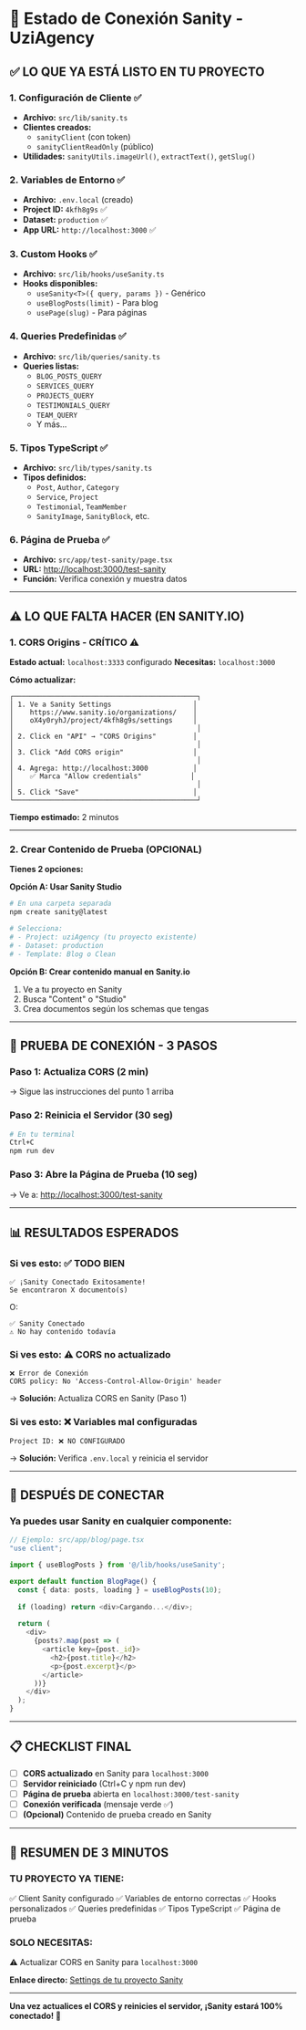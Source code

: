 # 🎯 Estado de Conexión Sanity - UziAgency

## ✅ **LO QUE YA ESTÁ LISTO EN TU PROYECTO**

### **1. Configuración de Cliente ✅**
- **Archivo:** `src/lib/sanity.ts`
- **Clientes creados:** 
  - `sanityClient` (con token)
  - `sanityClientReadOnly` (público)
- **Utilidades:** `sanityUtils.imageUrl()`, `extractText()`, `getSlug()`

### **2. Variables de Entorno ✅**
- **Archivo:** `.env.local` (creado)
- **Project ID:** `4kfh8g9s` ✅
- **Dataset:** `production` ✅
- **App URL:** `http://localhost:3000` ✅

### **3. Custom Hooks ✅**
- **Archivo:** `src/lib/hooks/useSanity.ts`
- **Hooks disponibles:**
  - `useSanity<T>({ query, params })` - Genérico
  - `useBlogPosts(limit)` - Para blog
  - `usePage(slug)` - Para páginas

### **4. Queries Predefinidas ✅**
- **Archivo:** `src/lib/queries/sanity.ts`
- **Queries listas:**
  - `BLOG_POSTS_QUERY`
  - `SERVICES_QUERY`
  - `PROJECTS_QUERY`
  - `TESTIMONIALS_QUERY`
  - `TEAM_QUERY`
  - Y más...

### **5. Tipos TypeScript ✅**
- **Archivo:** `src/lib/types/sanity.ts`
- **Tipos definidos:**
  - `Post`, `Author`, `Category`
  - `Service`, `Project`
  - `Testimonial`, `TeamMember`
  - `SanityImage`, `SanityBlock`, etc.

### **6. Página de Prueba ✅**
- **Archivo:** `src/app/test-sanity/page.tsx`
- **URL:** [http://localhost:3000/test-sanity](http://localhost:3000/test-sanity)
- **Función:** Verifica conexión y muestra datos

---

## ⚠️ **LO QUE FALTA HACER (EN SANITY.IO)**

### **1. CORS Origins - CRÍTICO ⚠️**

**Estado actual:** `localhost:3333` configurado
**Necesitas:** `localhost:3000`

**Cómo actualizar:**

```
┌─────────────────────────────────────────────┐
│ 1. Ve a Sanity Settings                    │
│    https://www.sanity.io/organizations/    │
│    oX4y0ryhJ/project/4kfh8g9s/settings     │
│                                             │
│ 2. Click en "API" → "CORS Origins"         │
│                                             │
│ 3. Click "Add CORS origin"                 │
│                                             │
│ 4. Agrega: http://localhost:3000           │
│    ✅ Marca "Allow credentials"            │
│                                             │
│ 5. Click "Save"                            │
└─────────────────────────────────────────────┘
```

**Tiempo estimado:** 2 minutos

---

### **2. Crear Contenido de Prueba (OPCIONAL)**

**Tienes 2 opciones:**

**Opción A: Usar Sanity Studio**
```bash
# En una carpeta separada
npm create sanity@latest

# Selecciona:
# - Project: uziAgency (tu proyecto existente)
# - Dataset: production
# - Template: Blog o Clean
```

**Opción B: Crear contenido manual en Sanity.io**
1. Ve a tu proyecto en Sanity
2. Busca "Content" o "Studio"
3. Crea documentos según los schemas que tengas

---

## 🧪 **PRUEBA DE CONEXIÓN - 3 PASOS**

### **Paso 1: Actualiza CORS** (2 min)
→ Sigue las instrucciones del punto 1 arriba

### **Paso 2: Reinicia el Servidor** (30 seg)
```bash
# En tu terminal
Ctrl+C
npm run dev
```

### **Paso 3: Abre la Página de Prueba** (10 seg)
→ Ve a: [http://localhost:3000/test-sanity](http://localhost:3000/test-sanity)

---

## 📊 **RESULTADOS ESPERADOS**

### **Si ves esto: ✅ TODO BIEN**
```
✅ ¡Sanity Conectado Exitosamente!
Se encontraron X documento(s)
```
O:
```
✅ Sanity Conectado
⚠️ No hay contenido todavía
```

### **Si ves esto: ⚠️ CORS no actualizado**
```
❌ Error de Conexión
CORS policy: No 'Access-Control-Allow-Origin' header
```
→ **Solución:** Actualiza CORS en Sanity (Paso 1)

### **Si ves esto: ❌ Variables mal configuradas**
```
Project ID: ❌ NO CONFIGURADO
```
→ **Solución:** Verifica `.env.local` y reinicia el servidor

---

## 🎯 **DESPUÉS DE CONECTAR**

### **Ya puedes usar Sanity en cualquier componente:**

```typescript
// Ejemplo: src/app/blog/page.tsx
"use client";

import { useBlogPosts } from '@/lib/hooks/useSanity';

export default function BlogPage() {
  const { data: posts, loading } = useBlogPosts(10);
  
  if (loading) return <div>Cargando...</div>;
  
  return (
    <div>
      {posts?.map(post => (
        <article key={post._id}>
          <h2>{post.title}</h2>
          <p>{post.excerpt}</p>
        </article>
      ))}
    </div>
  );
}
```

---

## 📋 **CHECKLIST FINAL**

- [ ] **CORS actualizado** en Sanity para `localhost:3000`
- [ ] **Servidor reiniciado** (Ctrl+C y npm run dev)
- [ ] **Página de prueba** abierta en `localhost:3000/test-sanity`
- [ ] **Conexión verificada** (mensaje verde ✅)
- [ ] **(Opcional)** Contenido de prueba creado en Sanity

---

## 🚀 **RESUMEN DE 3 MINUTOS**

### **TU PROYECTO YA TIENE:**
✅ Client Sanity configurado
✅ Variables de entorno correctas
✅ Hooks personalizados
✅ Queries predefinidas
✅ Tipos TypeScript
✅ Página de prueba

### **SOLO NECESITAS:**
⚠️ Actualizar CORS en Sanity para `localhost:3000`

**Enlace directo:** [Settings de tu proyecto Sanity](https://www.sanity.io/organizations/oX4y0ryhJ/project/4kfh8g9s/settings)

---

**Una vez actualices el CORS y reinicies el servidor, ¡Sanity estará 100% conectado! 🎉**

